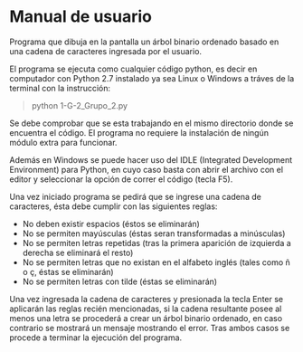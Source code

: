 # Manual de usuario

Programa que dibuja en la pantalla un árbol binario ordenado basado en una cadena de caracteres ingresada por el usuario.

  El programa se ejecuta como cualquier código python, es decir en computador con Python 2.7 instalado ya sea Linux o Windows a tráves de la terminal con la instrucción:

> python 1-G-2_Grupo_2.py
  
  Se debe comprobar que se esta trabajando en el mismo directorio donde se encuentra el código.
  El programa no requiere la instalación de ningún módulo extra para funcionar.

  Además en Windows se puede hacer uso del IDLE (Integrated Development Environment) para Python, en cuyo caso basta con abrir el archivo con el editor y seleccionar la opción de correr el código (tecla F5).

  Una vez iniciado programa se pedirá que se ingrese una cadena de caracteres, ésta debe cumplir con las siguientes reglas:
 - No deben existir espacios (éstos se eliminarán)
 - No se permiten mayúsculas (éstas seran transformadas a minúsculas)
 - No se permiten letras repetidas (tras la primera aparición de izquierda a derecha se eliminará el resto)
 - No se permiten letras que no existan en el alfabeto inglés (tales como ñ o ç, éstas se eliminarán)
 - No se permiten letras con tilde (éstas se eliminarán)

  Una vez ingresada la cadena de caracteres y presionada la tecla Enter se aplicarán las reglas recién mencionadas, si la cadena resultante posee al menos una letra se procederá a crear un árbol binario ordenado, en caso contrario se mostrará un mensaje mostrando el error. Tras ambos casos se procede a terminar la ejecución del programa.
